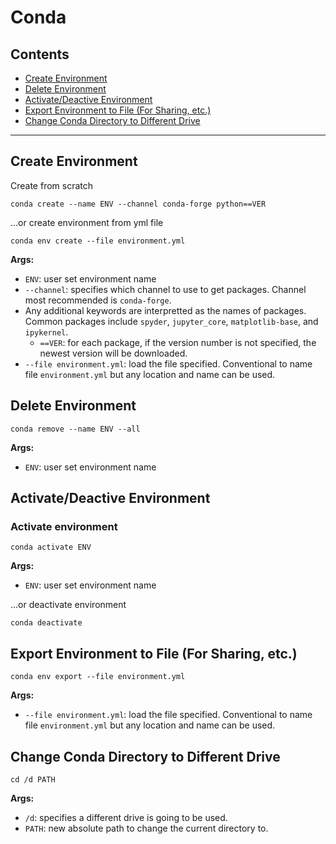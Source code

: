 # Conda

## Contents

- [Create Environment](#create-environment)
- [Delete Environment](#delete-environment)
- [Activate/Deactive Environment ](#activatedeactive-environment)
- [Export Environment to File (For Sharing, etc.)](#export-environment-to-file-for-sharing-etc)
- [Change Conda Directory to Different Drive](#change-conda-directory-to-different-drive)

---

## Create Environment 

Create from scratch

```
conda create --name ENV --channel conda-forge python==VER
```

...or create environment from yml file

```
conda env create --file environment.yml
```

**Args:**
- `ENV`: user set environment name
- `--channel`: specifies which channel to use to get packages. Channel most recommended is  `conda-forge`. 
- Any additional keywords are interpretted as the names of packages. Common packages include `spyder`, `jupyter_core`, `matplotlib-base`, and `ipykernel`.
	- `==VER`: for each package, if the version number is not specified, the newest version will be downloaded.
- `--file environment.yml`: load the file specified. Conventional to name file `environment.yml` but any location and name can be used.

## Delete Environment

```
conda remove --name ENV --all
```

**Args:**
- `ENV`: user set environment name

## Activate/Deactive Environment 

### Activate environment

```
conda activate ENV
```

**Args:**
- `ENV`: user set environment name

...or deactivate environment

```
conda deactivate
```

## Export Environment to File (For Sharing, etc.)

```
conda env export --file environment.yml
```

**Args:**
- `--file environment.yml`: load the file specified. Conventional to name file `environment.yml` but any location and name can be used.

## Change Conda Directory to Different Drive

```
cd /d PATH
```
**Args:**
- `/d`: specifies a different drive is going to be used.
- `PATH`: new absolute path to change the current directory to.